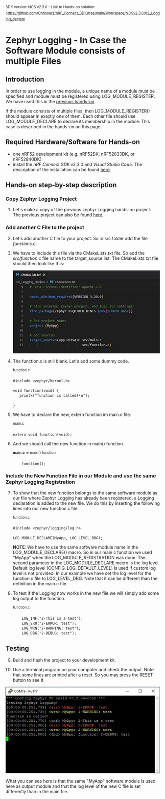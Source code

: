 <sup>SDK version: NCS v2.3.0  -  Link to Hands-on solution: https://github.com/ChrisKurz/nRF_Connect_SDK/tree/main/Workspace/NCSv2.3.0/02_Logging_declare</sup>

# Zephyr Logging - In Case the Software Module consists of multiple Files

## Introduction

In order to use logging in the module, a unique name of a module must be specified and module must be registered using LOG_MODULE_REGISTER. We have used this in the [previous hands-on](NCSv2.3.0_02_ZephyrLogging.md). 

If the module consists of multiple files, then LOG_MODULE_REGISTER() should appear in exactly one of them. Each other file should use LOG_MODULE_DECLARE to declare its membership in the module. This case is described in the hands-on on this page.


## Required Hardware/Software for Hands-on
- one nRF52 development kit (e.g. nRF52DK, nRF52833DK, or nRF52840DK)
- install the _nRF Connect SDK_ v2.3.0 and _Visual Studio Code_. The description of the installation can be found [here](https://developer.nordicsemi.com/nRF_Connect_SDK/doc/2.3.0/nrf/getting_started/assistant.html#).

## Hands-on step-by-step description 

### Copy Zephyr Logging Project

1) Let's make a copy of the previous zephyr Logging hands-on project. The previous project can also be found [here](https://github.com/ChrisKurz/nRF_Connect_SDK/tree/main/Workspace/NCSv2.3.0/02_Logging). 


### Add another C File to the project

2) Let's add another C file to your project. So in src folder add the file _functions.c_. 

3) We have to include this file via the CMakeLists.txt file. So add the _src/function.c_ file name to the target_source list. The CMakeLists.txt file should then look like this:

   ![image](images/02_LoggingDeclare_CMakeLists.jpg)

4) The function.c is still blank. Let's add some dummy code.

   <sup>function.c</sup>
   
       #include <zephyr/kernel.h>
       
       void function(void) {
          printk("function is called!\n");   
   
       }

5) We have to declare the new, extern function im main.c file. 

   <sup>main.c</sup>
   
       extern void function(void);

6) And we should call the new function in main() function.

   <sup>__main.c__ => main() function</sup>

           function();


### Include the New Function File in our Module and use the same Zephyr Logging Registration 
   
7) To show that the new function belongs to the same software module as our file where Zephyr Logging has already been registered, a Logging declaration is added to the new file. We do this by inserting the following lines into our new function.c file.

   <sup>function.c</sup>

       #include <zephyr/logging/log.h>
       
       LOG_MODULE_DECLARE(MyApp, LOG_LEVEL_DBG);

   __NOTE__: We have to use the same software module name in the LOG_MODULE_DECLARE() macro. So in our main.c function we used "MyApp" when the LOG_MODULE_REGISTRATION was done. The second parameter in the LOG_MODULE_DECLARE macro is the log level. Default log level (CONFIG_LOG_DEFAULT_LEVEL) is used if custom log level is not provided. In our example we have set the log level for the function.c file to LOG_LEVEL_DBG. Note that it can be different than the definition in the main.c file.

8) To test if the Logging now works in the new file we will simply add some log output to the function.

   <sup>function.c</sup>

           LOG_INF("2-This is a test");
           LOG_ERR("2-ERROR: test");
           LOG_WRN("2-WARNING: test");
           LOG_DBG("2-DEBUG: test");



## Testing

9) Build and flash the project to your development kit. 

10) Use a terminal program on your computer and check the output. Note that some lines are printed after a reset. So you may press the RESET button to see it. 

   ![image](images/02_LoggingDeclare_Terminal.jpg)

   What you can see here is that the same "MyApp" software module is used here as output module and that the log level of the new C file is set differently than in the main file.
   
